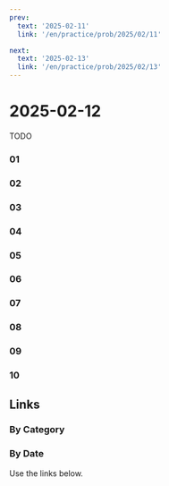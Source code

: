 ```yaml
---
prev:
  text: '2025-02-11'
  link: '/en/practice/prob/2025/02/11'

next:
  text: '2025-02-13'
  link: '/en/practice/prob/2025/02/13'
---
```


# 2025-02-12

TODO

### 01

### 02

### 03

### 04

### 05

### 06

### 07

### 08

### 09

### 10

## Links

[<Badge type="tip" text="Check Solution"/>](/en/learning/prob/2025/02/12)

### By Category

[<Badge type="tip" text="<--"/>](/en/practice/prob/2025/02/09)
[<Badge type="tip" text="Calendar"/>](/en/practice/calendar/2025/02)
[<Badge type="info" text="-->"/>](/en/practice/prob/2025/02/12#links)

### By Date

Use the links below.